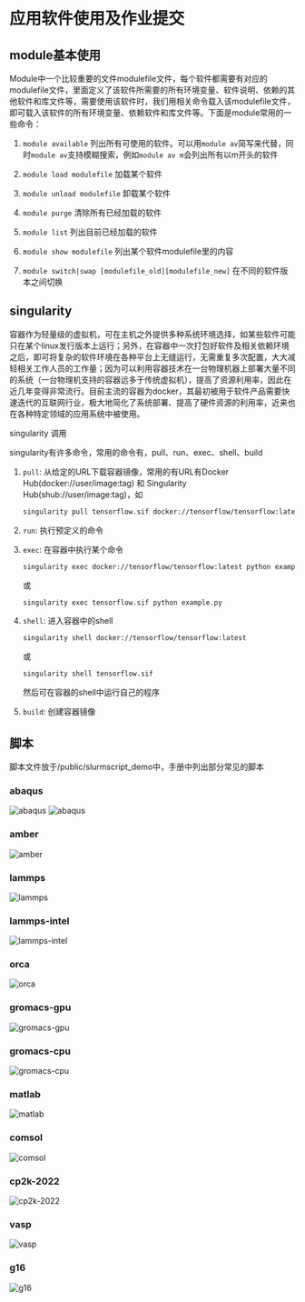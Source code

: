 # 应用软件使用及作业提交

## module基本使用

Module中一个比较重要的文件modulefile文件，每个软件都需要有对应的modulefile文件，里面定义了该软件所需要的所有环境变量、软件说明、依赖的其他软件和库文件等，需要使用该软件时，我们用相关命令载入该modulefile文件，即可载入该软件的所有环境变量、依赖软件和库文件等。下面是module常用的一些命令：

1. `module available`
  列出所有可使用的软件。可以用`module av`简写来代替，同时`module av`支持模糊搜索，例如`module av m`会列出所有以m开头的软件

2. `module load modulefile`
  加载某个软件

3. `module unload modulefile`
  卸载某个软件

4. `module purge`
  清除所有已经加载的软件

5. `module list`
  列出目前已经加载的软件

6. `module show modulefile`
  列出某个软件modulefile里的内容

7. `module switch|swap [modulefile_old][modulefile_new]`
  在不同的软件版本之间切换

## singularity

容器作为轻量级的虚拟机，可在主机之外提供多种系统环境选择，如某些软件可能只在某个linux发行版本上运行；另外，在容器中一次打包好软件及相关依赖环境之后，即可将复杂的软件环境在各种平台上无缝运行，无需重复多次配置，大大减轻相关工作人员的工作量；因为可以利用容器技术在一台物理机器上部署大量不同的系统（一台物理机支持的容器远多于传统虚拟机），提高了资源利用率，因此在近几年变得非常流行。目前主流的容器为docker，其最初被用于软件产品需要快速迭代的互联网行业，极大地简化了系统部署、提高了硬件资源的利用率，近来也在各种特定领域的应用系统中被使用。

singularity 调用

singularity有许多命令，常用的命令有，pull、run、exec、shell、build

1. `pull`: 从给定的URL下载容器镜像，常用的有URL有Docker Hub(docker://user/image:tag) 和 Singularity Hub(shub://user/image:tag)，如

    ```bash
    singularity pull tensorflow.sif docker://tensorflow/tensorflow:latest
    ```

2. `run`: 执行预定义的命令

3. `exec`: 在容器中执行某个命令
  
    ```bash
    singularity exec docker://tensorflow/tensorflow:latest python example.py
    ```
  
    或
  
    ```bash
    singularity exec tensorflow.sif python example.py
    ```

4. `shell`: 进入容器中的shell

    ```bash
    singularity shell docker://tensorflow/tensorflow:latest
    ```

    或

    ```bash
    singularity shell tensorflow.sif
    ```

    然后可在容器的shell中运行自己的程序

5. `build`: 创建容器镜像

## 脚本

脚本文件放于/public/slurmscript_demo中，手册中列出部分常见的脚本

### abaqus

![abaqus](../_images/app1.png)
![abaqus](../_images/app2.png)

### amber

![amber](../_images/app3.png)

### lammps

![lammps](../_images/app4.png)

### lammps-intel

![lammps-intel](../_images/app5.png)

### orca

![orca](../_images/app6.png)

<!--
### jdftx

### pytorch
-->
### gromacs-gpu

![gromacs-gpu](../_images/app9.png)

### gromacs-cpu

![gromacs-cpu](../_images/app11.png)

### matlab

![matlab](../_images/app10.png)

### comsol

![comsol](../_images/app12.png)

### cp2k-2022

![cp2k-2022](../_images/app13.png)

### vasp

![vasp](../_images/app15.png)

### g16

![g16](../_images/app14.png)
